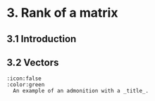 # 3. Rank of a matrix

## 3.1 Introduction

## 3.2 Vectors
```{admonition} Definicija
:icon:false
:color:green
  An example of an admonition with a _title_.
```